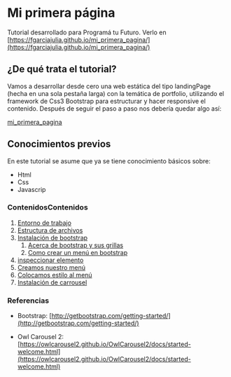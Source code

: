 # Mi primera página
Tutorial desarrollado para Programá tu Futuro. 
Verlo en [https://fgarciajulia.github.io/mi_primera_pagina/](https://fgarciajulia.github.io/mi_primera_pagina/)

## ¿De qué trata el tutorial?
 Vamos a desarrollar desde cero una web estática del tipo landingPage (hecha en una sola pestaña larga) con la temática de portfolio, utilizando el framework de Css3 Bootstrap para estructurar y hacer responsive el contenido. 
Después de seguir el paso a paso nos debería quedar algo así:

[mi_primera_pagina](http://dacu.com.ar/mi_primera_pagina/)

## Conocimientos previos
En este tutorial se asume que ya se tiene conocimiento básicos sobre:
- Html
- Css
- Javascrip

### ContenidosContenidos
1.	[Entorno de trabajo](./docs/entorno-trabajo.md)
2.	[Estructura de archivos](./docs/estructura-archivos.md)
3.	[Instalación de bootstrap](./docs/instalacion-bootstrap.md)
    1.	[Acerca de bootstrap y sus grillas](./docs/acerca-bootstrap.md)
    2.	[Como crear un menú en bootstrap](./docs/menu-bootstrap.md)
4.	[inspeccionar elemento](./docs/inspeccionar-elemento.md)
5.	[Creamos nuestro menú](./docs/creacion-nav.md)
6.	[Colocamos estilo al menú](./docs/estilo-nav.md)
7.	[Instalación de carrousel](./docs/owlcarousel2.md)

### Referencias

- Bootstrap: [http://getbootstrap.com/getting-started/](http://getbootstrap.com/getting-started/) <br />

- Owl Carousel 2: [https://owlcarousel2.github.io/OwlCarousel2/docs/started-welcome.html](https://owlcarousel2.github.io/OwlCarousel2/docs/started-welcome.html) <br />